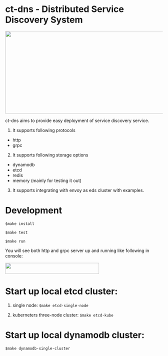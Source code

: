 # ct-dns - Distributed Service Discovery System

<img src="https://scionplu.sirv.com/ct-dns.jpg" width="614" height="264" alt="" />

ct-dns aims to provide easy deployment of service discovery service.

1. It supports following protocols

- http
- grpc

2. It supports following storage options

- dynamodb
- etcd
- redis
- memory (mainly for testing it out)

3. It supports integrating with envoy as eds cluster with examples.

# Development

`$make install`

`$make test`

`$make run`

You will see both http and grpc server up and running like following in console:

<img src="https://scionplu.sirv.com/Images/server.png" width="300" height="35" alt="" />

# Start up local etcd cluster:

1. single node: `$make etcd-single-node`

2. kuberneters three-node cluster: `$make etcd-kube`

# Start up local dynamodb cluster:

`$make dynamodb-single-cluster`
